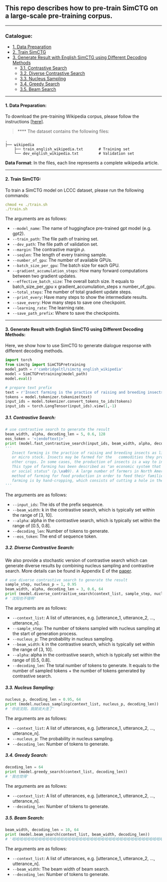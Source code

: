 ## This repo describes how to pre-train SimCTG on a large-scale pre-training corpus.
****
### Catalogue:
* <a href='#data_preparation'>1. Data Preparation</a>
* <a href='#train_simctg'>2. Train SimCTG</a>
* <a href='#generate_results'>3. Generate Result with English SimCTG using Different Decoding Methods</a>
    * <a href='#contrastive_search'>3.1. Contrastive Search</a>
    * <a href='#diverse_contrastive_search'>3.2. Diverse Contrastive Search</a>
    * <a href='#nucleus_sampling'>3.3. Nucleus Sampling</a>
    * <a href='#greedy_search'>3.4. Greedy Search</a>
    * <a href='#beam_search'>3.5. Beam Search</a>


****
<span id='data_preparation'/>

#### 1. Data Preparation:
To download the pre-training Wikipedia corpus, please follow the instructions [[here]](https://github.com/yxuansu/SimCTG/tree/main/data).

> **** The dataset contains the following files:

    .
    ├── wikipedia                   
        ├── train_english_wikipedia.txt       # Training set
        └── dev_english_wikipedia.txt         # Validation set

**Data Format**: In the files, each line represents a complete wikipedia article.

****

<span id='train_simctg'/>

#### 2. Train SimCTG:
To train a SimCTG model on LCCC dataset, please run the following commands:
```yaml
chmod +x ./train.sh
./train.sh
```
The arguments are as follows:
* `--model_name`: The name of huggingface pre-trained gpt model (e.g. gpt2).
* `--train_path`: The file path of training set.
* `--dev_path`: The file path of validation set.
* `--margin`: The contrastive margin $\rho$.
* `--seqlen`: The length of every training sample.
* `--number_of_gpu`: The number of available GPUs.
* `--batch_size_per_gpu`: The batch size for each GPU.
* `--gradient_accumulation_steps`: How many forward computations between two gradient updates.
* `--effective_batch_size`: The overall batch size. It equals to batch_size_per_gpu x gradient_accumulation_steps x number_of_gpu.
* `--total_steps`: The number of total gradient update steps.
* `--print_every`: Have many steps to show the intermediate results.
* `--save_every`: How many steps to save one checkpoint.
* `--learning_rate`: The learning rate.
* `--save_path_prefix`: Where to save the checkpoints.

****
<span id='generate_results'/>

#### 3. Generate Result with English SimCTG using Different Decoding Methods:
Here, we show how to use SimCTG to generate dialogue response with different decoding methods.
```python
import torch
from simctg import SimCTGPretraining
model_path = r'cambridgeltl/simctg_english_wikipedia'
model = SimCTGPretraining(model_path)
model.eval()

# prepare text prefix
text = r'Insect farming is the practice of raising and breeding insects as livestock, also referred to as minilivestock or micro stock. Insects may be farmed for the commodities'
tokens = model.tokenizer.tokenize(text)
input_ids = model.tokenizer.convert_tokens_to_ids(tokens)
input_ids = torch.LongTensor(input_ids).view(1,-1)

```
<span id='contrastive_search'/>

##### 3.1. Contrastive Search:
```python
# use contrastive search to generate the result
beam_width, alpha, decoding_len = 5, 0.6, 128
eos_token = '<|endoftext|>'
print (model.fast_contrastive_search(input_ids, beam_width, alpha, decoding_len, eos_token))
'''
   Insect farming is the practice of raising and breeding insects as livestock, also referred to as minilivestock
   or micro stock. Insects may be farmed for the   commodities they produce, such as honey, corn, sorghum, and 
   other crops. In some cases, the production of insects is a way to increase income for the owner or his family. 
   This type of farming has been described as "an economic system that benefits all people regardless of race, sex, 
   or social status" (p.\xa09). A large number of farmers in North America, Europe, and South America have used the 
   method of farming for food production in order to feed their families and livestock. The most common method of 
   farming is by hand-cropping, which consists of cutting a hole in the ground and using a saw
'''

```
The arguments are as follows:
* `--input_ids`: The ids of the prefix sequence.
* `--beam_width`: k in the contrastive search, which is typically set within the range of [3, 10].
* `--alpha`: alpha in the contrastive search, which is typically set within the range of [0.5, 0.8].
* `--decoding_len`: Number of tokens to generate.
* `--eos_token`: The end of sequence token.

<span id='diverse_contrastive_search'/>

##### 3.2. Diverse Contrastive Search:
We also provide a stochastic version of contrastive search which can generate diverse results by combining nucleus sampling and contrastive search. More details can be found in Appendix E of the [paper]().
```python
# use diverse contrastive search to generate the result
sample_step, nucleus_p = 1, 0.95
beam_width, alpha, decoding_len = 3, 0.6, 64
print (model.diverse_contrastive_search(context_list, sample_step, nucleus_p, beam_width, alpha, decoding_len))
# '沈阳也不错啊'
```
The arguments are as follows:
* `--context_list`: A list of utterances, e.g. [utterance_1, utterance_2, ..., utterance_n].
* `--sample_step`: The number of tokens sampled with nucleus sampling at the start of generation process.
* `--nucleus_p`: The probability in nucleus sampling.
* `--beam_width`: k in the contrastive search, which is typically set within the range of [3, 10].
* `--alpha`: alpha in the contrastive search, which is typically set within the range of [0.5, 0.8].
* `--decoding_len`: The total number of tokens to generate. It equals to the number of sampled tokens + the number of tokens generated by contrastive search.

<span id='nucleus_sampling'/>

##### 3.3. Nucleus Sampling:
```python
nucleus_p, decoding_len = 0.95, 64
print (model.nucleus_sampling(context_list, nucleus_p, decoding_len))
# '你说沈阳，我就说大连了'
```
The arguments are as follows:
* `--context_list`: A list of utterances, e.g. [utterance_1, utterance_2, ..., utterance_n].
* `--nucleus_p`: The probability in nucleus sampling.
* `--decoding_len`: Number of tokens to generate.

<span id='greedy_search'/>

##### 3.4. Greedy Search:
```python
decoding_len = 64
print (model.greedy_search(context_list, decoding_len))
# '我也觉得'
```
The arguments are as follows:
* `--context_list`: A list of utterances, e.g. [utterance_1, utterance_2, ..., utterance_n].
* `--decoding_len`: Number of tokens to generate.

<span id='beam_search'/>

##### 3.5. Beam Search:
```python
beam_width, decoding_len = 10, 64
print (model.beam_search(context_list, beam_width, decoding_len))
# '哈哈哈哈哈哈哈哈哈哈哈哈哈哈哈哈哈哈哈哈哈哈哈哈哈哈哈哈哈哈哈哈哈哈哈哈哈哈哈哈哈哈哈哈哈哈哈哈哈哈哈哈哈哈哈哈哈哈哈哈哈哈哈哈'
```
The arguments are as follows:
* `--context_list`: A list of utterances, e.g. [utterance_1, utterance_2, ..., utterance_n].
* `--beam_width`: The beam width of beam search.
* `--decoding_len`: Number of tokens to generate.


